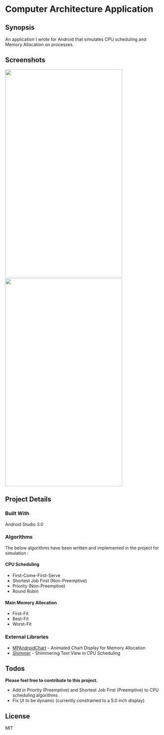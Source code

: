 # Computer Architecture Application

## Synopsis
An application I wrote for Android that simulates CPU scheduling and Memory Allocation on processes.

## Screenshots
<img src="https://raw.githubusercontent.com/abila5h/ComputerArchitectureApp-Android/master/screencaps/process.gif" width="378" height="672">&nbsp;&nbsp;&nbsp;&nbsp;<img src="https://raw.githubusercontent.com/abila5h/ComputerArchitectureApp-Android/master/screencaps/memory.gif" width="378" height="672">


## Project Details

### Built With 
Android Studio 3.0

### Algorithms
The below algorithms have been written and implemented in the project for simulation : 

#### CPU Scheduling

  - First-Come-First-Serve
  - Shortest Job First (Non-Preemptive)
  - Priority (Non-Preemptive)
  - Round Robin
  
#### Main Memory Allocation
  - First-Fit
  - Best-Fit
  - Worst-Fit

### External Libraries
* [MPAndroidChart](https://github.com/PhilJay/MPAndroidChart) - Animated Chart Display for  Memory Allocation
* [Shimmer](https://github.com/RomainPiel/Shimmer-android) - Shimmering Text View in CPU Scheduling


## Todos
**Please feel free to contribute to this project.**
 - Add in Priority (Preemptive) and Shortest Job First (Preemptive) to CPU scheduling algorithms
 - Fix UI to be dynamic (currently constrained to a 5.0 inch display)

License
----

MIT



